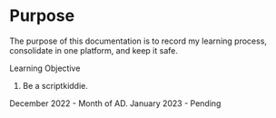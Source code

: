 # Purpose
The purpose of this documentation is to record my learning process, consolidate in one platform, and keep it safe. 

Learning Objective
1. Be a scriptkiddie. 

December 2022 - Month of AD. 
January 2023 - Pending

